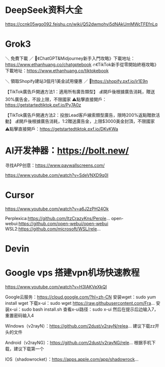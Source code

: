 # DeepSeek资料大全
https://ccnk05wgo092.feishu.cn/wiki/Q52dwmohyi5dNAkUmMWcTFEfnLq


# Grok3
＼ 免費下載 ／
📖《ChatGPT&Midjourney新手入門攻略》下載地址：https://www.ethanhuang.co/chatgptebook
🔥《TikTok新手從零開始終極攻略》下載地址：https://www.ethanhuang.co/tiktokebook

＼ 領取Shopify建站3個月1美金試用優惠 ／
🎁https://shopify.pxf.io/jr1E9n

【TikTok廣告戶開通方法1：適用所有廣告類型】
💰開戶後根據廣告消耗，贈送30%廣告金，不設上限，不限國家
⚠️點擊直接開戶：https://getstartedtiktok.pxf.io/Py7A0z

【TikTok廣告戶開通方法2：投放Lead客戶線索類型廣告，限時200%返點贈款活動】
💰開戶後根據廣告消耗，1:2贈送廣告金，上限$3000美金封頂，不限國家
⚠️點擊直接開戶：https://getstartedtiktok.pxf.io/DKvKWa

# AI开发神器：https://bolt.new/
寻找APP创意：https://www.paywallscreens.com/

https://www.youtube.com/watch?v=SdeVNXD9q0I


# Cursor
https://www.youtube.com/watch?v=a6J2zPH24Ok

Perplexica:https://github.com/ItzCrazyKns/Perple...
open-webui:https://github.com/open-webui/open-webui
WSL2:https://github.com/microsoft/WSL/rele...

# Devin 

# Google vps 搭建vpn机场快速教程
https://www.youtube.com/watch?v=H3lAKVeXkQI

Google云服务：https://cloud.google.com/?hl=zh-CN
安装wget：sudo yum install wget
下载x-ui：sudo wget https://raw.githubusercontent.com/Fra...
安装x-ui：sudo bash install.sh
查看x-ui路径：sudo x-ui 然后在提示后边输入7，重置密码输入4

Windows（v2rayN）：https://github.com/2dust/v2rayN/relea... 
建议下载zz开头的文件

Android（v2rayNG）：https://github.com/2dust/v2rayNG/rele...
根据手机下载，建议下载第一个

IOS（shadowrocket）：https://apps.apple.com/app/shadowrock...

